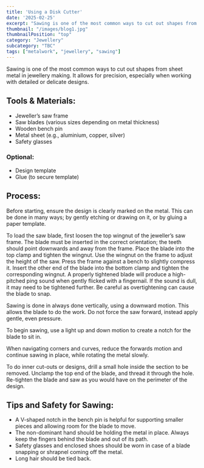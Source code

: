 ```yaml
---
title: 'Using a Disk Cutter'
date: '2025-02-25'
excerpt: "Sawing is one of the most common ways to cut out shapes from sheet metal..."
thumbnail: "/images/blog1.jpg"
thumbnailPosition: "top"
category: "Jewellery"
subcategory: "TBC"
tags: ["metalwork", "jewellery", "sawing"]
---
```


Sawing is one of the most common ways to cut out shapes from sheet metal in jewellery making. It allows for precision, especially when working with detailed or delicate designs.

## Tools & Materials:

- Jeweller’s saw frame
- Saw blades (various sizes depending on metal thickness)
- Wooden bench pin
- Metal sheet (e.g., aluminium, copper, silver)
- Safety glasses

### Optional:
- Design template
- Glue (to secure template)

## Process:
Before starting, ensure the design is clearly marked on the metal. This can be done in many ways; by gently etching or drawing on it, or by gluing a paper template.

To load the saw blade, first loosen the top wingnut of the jeweller’s saw frame. The blade must be inserted in the correct orientation; the teeth should point downwards and away from the frame. Place the blade into the top clamp and tighten the wingnut. Use the wingnut on the frame to adjust the height of the saw. Press the frame against a bench to slightly compress it. Insert the other end of the blade into the bottom clamp and tighten the corresponding wingnut. A properly tightened blade will produce a high-pitched ping sound when gently flicked with a fingernail. If the sound is dull, it may need to be tightened further. Be careful as overtightening can cause the blade to snap.

Sawing is done in always done vertically, using a downward motion. This allows the blade to do the work. Do not force the saw forward, instead apply gentle, even pressure.

To begin sawing, use a light up and down motion to create a notch for the blade to sit in.

When navigating corners and curves, reduce the forwards motion and continue sawing in place, while rotating the metal slowly.

To do inner cut-outs or designs, drill a small hole inside the section to be removed. Unclamp the top end of the blade, and thread it through the hole. Re-tighten the blade and saw as you would have on the perimeter of the design.

## Tips and Safety for Sawing:
- A V-shaped notch in the bench pin is helpful for supporting smaller pieces and allowing room for the blade to move.
- The non-dominant hand should be holding the metal in place. Always keep the fingers behind the blade and out of its path.
- Safety glasses and enclosed shoes should be worn in case of a blade snapping or shrapnel coming off the metal.
- Long hair should be tied back.